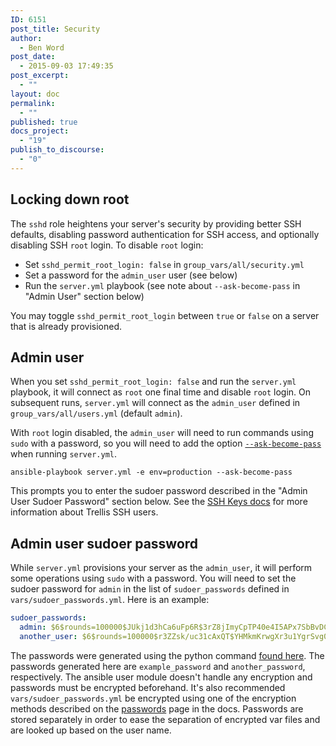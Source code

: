 ```yaml
---
ID: 6151
post_title: Security
author:
  - Ben Word
post_date:
  - 2015-09-03 17:49:35
post_excerpt:
  - ""
layout: doc
permalink:
  - ""
published: true
docs_project:
  - "19"
publish_to_discourse:
  - "0"
---
```

## Locking down root

The `sshd` role heightens your server's security by providing better SSH defaults, disabling password authentication for SSH access, and optionally disabling SSH `root` login. To disable `root` login:

* Set `sshd_permit_root_login: false` in `group_vars/all/security.yml`
* Set a password for the `admin_user` user (see below)
* Run the `server.yml` playbook (see note about `--ask-become-pass` in "Admin User" section below)

You may toggle `sshd_permit_root_login` between `true` or `false` on a server that is already provisioned.

## Admin user

When you set `sshd_permit_root_login: false` and run the `server.yml` playbook, it will connect as `root` one final time and disable `root` login. On subsequent runs, `server.yml` will connect as the `admin_user` defined in `group_vars/all/users.yml` (default `admin`).

With `root` login disabled, the `admin_user` will need to run commands using `sudo` with a password, so you will need to add the option [`--ask-become-pass`](http://docs.ansible.com/ansible/become.html#new-ansible-variables) when running `server.yml`.
```
ansible-playbook server.yml -e env=production --ask-become-pass
```
This prompts you to enter the sudoer password described in the "Admin User Sudoer Password" section below. See the [SSH Keys docs](https://roots.io/trellis/docs/ssh-keys/) for more information about Trellis SSH users.

## Admin user sudoer password

While `server.yml` provisions your server as the `admin_user`, it will perform some operations using `sudo` with a password. You will need to set the sudoer password for `admin` in the list of `sudoer_passwords` defined in `vars/sudoer_passwords.yml`. Here is an example:

```yaml
sudoer_passwords:
  admin: $6$rounds=100000$JUkj1d3hCa6uFp6R$3rZ8jImyCpTP40e4I5APx7SbBvDCM8fB6GP/IGOrsk/GEUTUhl1i/Q2JNOpj9ashLpkgaCxqMqbFKdZdmAh26/
  another_user: $6$rounds=100000$r3ZZsk/uc31cAxQT$YHMkmKrwgXr3u1YgrSvg0wHZg5IM6MLEzqOraIXqh5o7aWshxD.QaNeCcUX3KInqzTqaqN3qzo9nvc/QI0M1C.
```

The passwords were generated using the python command [found here](http://docs.ansible.com/faq.html#how-do-i-generate-crypted-passwords-for-the-user-module). The passwords generated here are `example_password` and `another_password`, respectively. The ansible user module doesn't handle any encryption and passwords must be encrypted beforehand. It's also recommended `vars/sudoer_passwords.yml` be encrypted using one of the encryption methods described on the [passwords](https://roots.io/trellis/docs/passwords/) page in the docs. Passwords are stored separately in order to ease the separation of encrypted var files and are looked up based on the user name.
